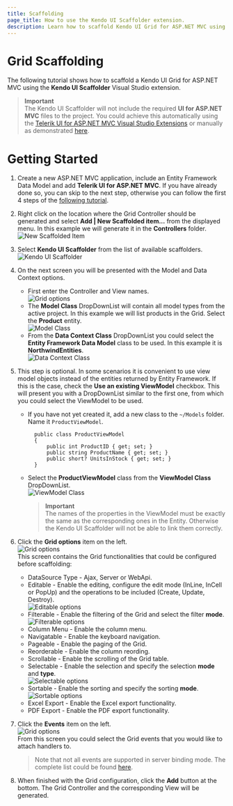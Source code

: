 ```yaml
---
title: Scaffolding
page_title: How to use the Kendo UI Scaffolder extension.
description: Learn how to scaffold Kendo UI Grid for ASP.NET MVC using the Kendo UI Scaffolder extension for Visual Studio.
---
```


# Grid Scaffolding

The following tutorial shows how to scaffold a Kendo UI Grid for ASP.NET MVC using the **Kendo UI Scaffolder** Visual Studio extension.

> **Important**  
> The Kendo UI Scaffolder will not include the required **UI for ASP.NET MVC** files to the project. You could achieve this automatically using the [Telerik UI for ASP.NET MVC Visual Studio Extensions](/aspnet-mvc/vs-integration/introduction) or manually as demonstrated [here](/aspnet-mvc/asp-net-mvc-5).

# Getting Started

1.  Create a new ASP.NET MVC application, include an Entity Framework Data Model and add **Telerik UI for ASP.NET MVC**. If you have already done so, you can skip to the next step, otherwise you can follow the first 4 steps of the [following tutorial](/aspnet-mvc/helpers/grid/overview#getting-started).

2.  Right click on the location where the Grid Controller should be generated and select **Add | New Scaffolded item...** from the displayed menu. In this example we will generate it in the **Controllers** folder.
![New Scaffolded Item](/aspnet-mvc/images/scaffolding/new_scaffolded_item.png)

3.  Select **Kendo UI Scaffolder** from the list of available scaffolders.
![Kendo UI Scaffolder](/aspnet-mvc/images/scaffolding/kendo_ui_scaffolder.png)

4.  On the next screen you will be presented with the Model and Data Context options.
    - First enter the Controller and View names.  
![Grid options](/aspnet-mvc/helpers/grid/images/scaffolding/kendo_ui_grid1.png)
    - The **Model Class** DropDownList will contain all model types from the active project. In this example we will list products in the Grid. Select the **Product** entity.  
![Model Class](/aspnet-mvc/helpers/grid/images/scaffolding/model_class.png)
    - From the **Data Context Class** DropDownList you could select the **Entity Framework Data Model** class to be used. In this example it is **NorthwindEntities**.  
![Data Context Class](/aspnet-mvc/helpers/grid/images/scaffolding/data_context_class.png)

5. This step is optional. In some scenarios it is convenient to use view model objects instead of the entities returned by Entity Framework. If this is the case, check the **Use an existing ViewModel** checkbox. This will present you with a DropDownList similar to the first one, from which you could select the ViewModel to be used.
    - If you have not yet created it, add a new class to the `~/Models` folder. Name it `ProductViewModel`.

	        public class ProductViewModel
	        {
	            public int ProductID { get; set; }
	            public string ProductName { get; set; }
	            public short? UnitsInStock { get; set; }
	        }
    - Select the **ProductViewModel** class from the **ViewModel Class** DropDownList.  
    ![ViewModel Class](/aspnet-mvc/helpers/grid/images/scaffolding/view_model_class.png)

		> **Important**  
        > The names of the properties in the ViewModel must be exactly the same as the corresponding ones in the Entity. Otherwise the Kendo UI Scaffolder will not be able to link them correctly.

6. Click the **Grid options** item on the left.  
![Grid options](/aspnet-mvc/helpers/grid/images/scaffolding/kendo_ui_grid2.png)  
This screen contains the Grid functionalities that could be configured before scaffolding:
    - DataSource Type - Ajax, Server or WebApi.
    - Editable - Enable the editing, configure the edit mode (InLine, InCell or PopUp) and the operations to be included (Create, Update, Destroy).  
![Editable options](/aspnet-mvc/helpers/grid/images/scaffolding/editable.png)  
    - Filterable - Enable the filtering of the Grid and select the filter **mode**.  
![Filterable options](/aspnet-mvc/helpers/grid/images/scaffolding/filterable.png)  
    - Column Menu - Enable the column menu.
    - Navigatable - Enable the keyboard navigation.
    - Pageable - Enable the paging of the Grid.
    - Reorderable - Enable the column reording.
    - Scrollable - Enable the scrolling of the Grid table.
    - Selectable - Enable the selection and specify the selection **mode** and **type**.  
![Selectable options](/aspnet-mvc/helpers/grid/images/scaffolding/selectable.png)  
    - Sortable - Enable the sorting and specify the sorting **mode**.  
![Sortable options](/aspnet-mvc/helpers/grid/images/scaffolding/sortable.png)  
    - Excel Export - Enable the Excel export functionality.
    - PDF Export - Enable the PDF export functionality.

7. Click the **Events** item on the left.  
![Grid options](/aspnet-mvc/helpers/grid/images/scaffolding/kendo_ui_grid3.png)  
From this screen you could select the Grid events that you would like to attach handlers to.

	> Note that not all events are supported in server binding mode. The complete list could be found [here](/aspnet-mvc/helpers/grid/server-binding#client-side-events-and-server-binding).

8. When finished with the Grid configuration, click the **Add** button at the bottom. The Grid Controller and the corresponding View will be generated.